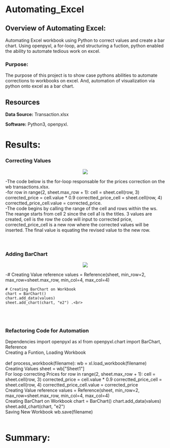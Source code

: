 # Automating_Excel

## Overview of Automating Excel:
Automating Excel workbook using Python to correct values and create a bar chart. Using openpyxl, a for-loop, and structuring a fuction, python enabled the ability to automate tedious work on excel. 


### Purpose:
The purpose of this project is to show case pythons abilities to automate corrections to workbooks on excel. And, automation of visualization via python onto excel as a bar chart.


## Resources
**Data Source:** Transaction.xlsx

**Software:** Python3, openpyxl.

# Results:

### Correcting Values

<p align="center">
  <img src="https://user-images.githubusercontent.com/98966503/192129093-d96ed84e-2626-4719-9ff9-2066d1f73ff2.png">
</p>

-The code below is the for-loop responsable for the prices correction on the wb transactions.xlsx.<br>
-for row in range(2, sheet.max_row + 1):
        cell = sheet.cell(row, 3)
        corrected_price = cell.value * 0.9
        correctted_price_cell = sheet.cell(row, 4)
        correctted_price_cell.value = corrected_price.<br>
-The code begins by calling the range of the cell and rows within the ws. The reange starts from cell 2 since the cell a1 is the titles.
3 values are created, cell is the row the code will input to corrected price, corrected_price_cell is a new row where the corrected values will be inserted. The final value is equating the revised value to the new row.<br>
<br><br>

### Adding BarChart

<p align="center">
  <img src="https://user-images.githubusercontent.com/98966503/192129094-c8a6c3de-663c-4f1b-a7f5-0add1921eb82.png">
</p>

-# Creating Value reference
    values = Reference(sheet,
                       min_row=2,
                       max_row=sheet.max_row,
                       min_col=4,
                       max_col=4)

    # Creating BarChart on Workbook
    chart = BarChart()
    chart.add_data(values)
    sheet.add_chart(chart, "e2") .<br>
<br><br>

### Refactoring Code for Automation
</p>
 Dependencies
import openpyxl as xl
from openpyxl.chart import BarChart, Reference
<br>
 Creating a Funtion, Loading Workbook
<br><br>
def process_workbook(filename):
    wb = xl.load_workbook(filename)
<br>
     Creating Values
    sheet = wb["Sheet1"]
<br>
     For loop correcting Prices
    for row in range(2, sheet.max_row + 1):
        cell = sheet.cell(row, 3)
        corrected_price = cell.value * 0.9
        correctted_price_cell = sheet.cell(row, 4)
        correctted_price_cell.value = corrected_price
<br>
     Creating Value reference
    values = Reference(sheet,
                       min_row=2,
                       max_row=sheet.max_row,
                       min_col=4,
                       max_col=4)
<br>
     Creating BarChart on Workbook
    chart = BarChart()
    chart.add_data(values)
    sheet.add_chart(chart, "e2")
<br>
     Saving New Workbook
    wb.save(filename)
<br><br>



# Summary:

